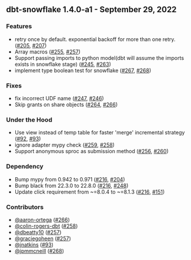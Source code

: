 ## dbt-snowflake 1.4.0-a1 - September 29, 2022
### Features
- retry once by default. exponential backoff for more than one retry. ([#205](https://github.com/dbt-labs/dbt-snowflake/issues/205), [#207](https://github.com/dbt-labs/dbt-snowflake/pull/207))
- Array macros ([#255](https://github.com/dbt-labs/dbt-snowflake/issues/255), [#257](https://github.com/dbt-labs/dbt-snowflake/pull/257))
- Support passing imports to python model(dbt will assume the imports exists in snowflake stage) ([#245](https://github.com/dbt-labs/dbt-snowflake/issues/245), [#263](https://github.com/dbt-labs/dbt-snowflake/pull/263))
- implement type boolean test for snowflake ([#267](https://github.com/dbt-labs/dbt-snowflake/issues/267), [#268](https://github.com/dbt-labs/dbt-snowflake/pull/268))
### Fixes
- fix incorrect UDF name ([#247](https://github.com/dbt-labs/dbt-snowflake/issues/247), [#246](https://github.com/dbt-labs/dbt-snowflake/pull/246))
- Skip grants on share objects ([#264](https://github.com/dbt-labs/dbt-snowflake/issues/264), [#266](https://github.com/dbt-labs/dbt-snowflake/pull/266))
### Under the Hood
- Use view instead of temp table for faster 'merge' incremental strategy ([#92](https://github.com/dbt-labs/dbt-snowflake/issues/92), [#93](https://github.com/dbt-labs/dbt-snowflake/pull/93))
- ignore adapter mypy check ([#259](https://github.com/dbt-labs/dbt-snowflake/issues/259), [#258](https://github.com/dbt-labs/dbt-snowflake/pull/258))
- Support anonymous sproc as submission method ([#256](https://github.com/dbt-labs/dbt-snowflake/issues/256), [#260](https://github.com/dbt-labs/dbt-snowflake/pull/260))
### Dependency
- Bump mypy from 0.942 to 0.971 ([#216](https://github.com/dbt-labs/dbt-snowflake/issues/216), [#204](https://github.com/dbt-labs/dbt-snowflake/pull/204))
- Bump black from 22.3.0 to 22.8.0 ([#216](https://github.com/dbt-labs/dbt-snowflake/issues/216), [#248](https://github.com/dbt-labs/dbt-snowflake/pull/248))
- Update click requirement from ~=8.0.4 to ~=8.1.3 ([#216](https://github.com/dbt-labs/dbt-snowflake/issues/216), [#151](https://github.com/dbt-labs/dbt-snowflake/pull/151))

### Contributors
- [@aaron-ortega](https://github.com/aaron-ortega) ([#266](https://github.com/dbt-labs/dbt-snowflake/pull/266))
- [@colin-rogers-dbt](https://github.com/colin-rogers-dbt) ([#258](https://github.com/dbt-labs/dbt-snowflake/pull/258))
- [@dbeatty10](https://github.com/dbeatty10) ([#257](https://github.com/dbt-labs/dbt-snowflake/pull/257))
- [@graciegoheen](https://github.com/graciegoheen) ([#257](https://github.com/dbt-labs/dbt-snowflake/pull/257))
- [@jnatkins](https://github.com/jnatkins) ([#93](https://github.com/dbt-labs/dbt-snowflake/pull/93))
- [@jpmmcneill](https://github.com/jpmmcneill) ([#268](https://github.com/dbt-labs/dbt-snowflake/pull/268))

